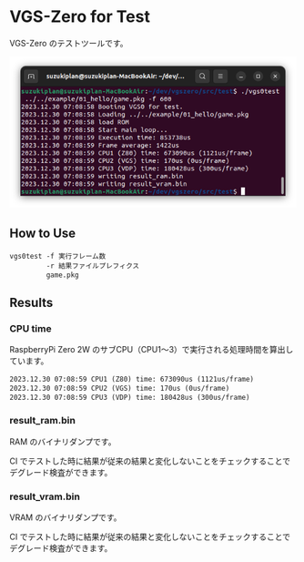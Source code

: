 # VGS-Zero for Test

VGS-Zero のテストツールです。

![preview](preview.png)


## How to Use

```
vgs0test -f 実行フレーム数
         -r 結果ファイルプレフィクス
         game.pkg
```

## Results

### CPU time

RaspberryPi Zero 2W のサブCPU（CPU1〜3）で実行される処理時間を算出しています。

```
2023.12.30 07:08:59 CPU1 (Z80) time: 673090us (1121us/frame)
2023.12.30 07:08:59 CPU2 (VGS) time: 170us (0us/frame)
2023.12.30 07:08:59 CPU3 (VDP) time: 180428us (300us/frame)
```

### result_ram.bin

RAM のバイナリダンプです。

CI でテストした時に結果が従来の結果と変化しないことをチェックすることでデグレード検査ができます。

### result_vram.bin

VRAM のバイナリダンプです。

CI でテストした時に結果が従来の結果と変化しないことをチェックすることでデグレード検査ができます。
